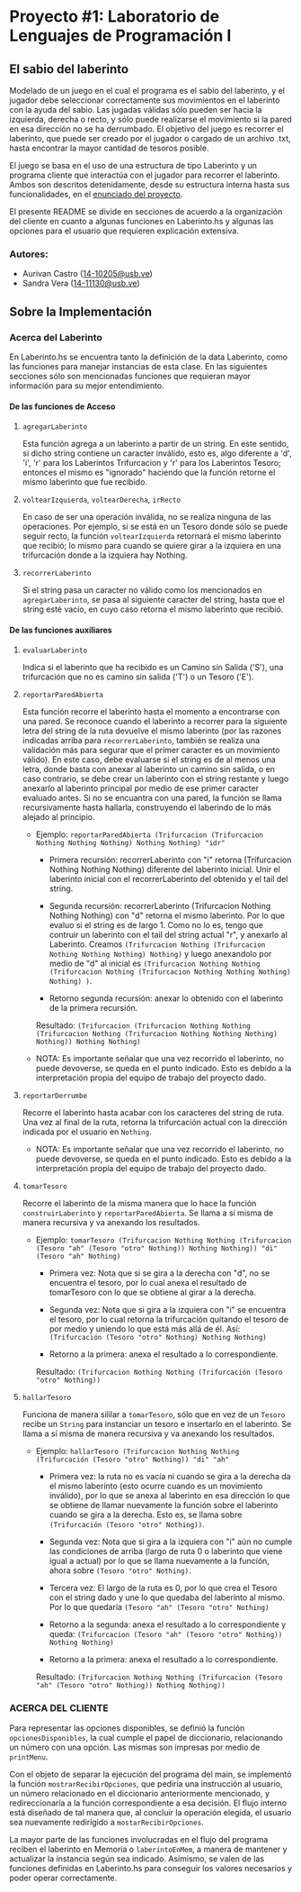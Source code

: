 # Proyecto #1: Laboratorio de Lenguajes de Programación I
## El sabio del laberinto

Modelado de un juego en el cual el programa es el sabio del laberinto, y el jugador debe seleccionar correctamente sus movimientos en el laberinto con la ayuda del sabio. Las jugadas válidas sólo pueden ser hacia la izquierda, derecha o recto, y sólo puede realizarse el movimiento si la pared en esa dirección no se ha derrumbado. El objetivo del juego es  recorrer el laberinto, que puede ser creado por el jugador o cargado de un archivo .txt, hasta encontrar la mayor cantidad de tesoros posible. 

El juego se basa en el uso de una estructura de tipo Laberinto y un programa cliente que interactúa con el jugador para recorrer el laberinto. Ambos son descritos detenidamente, desde su estructura interna hasta sus funcionalidades, en el [enunciado del proyecto](https://github.com/swsandra/Proyecto1-CI3661/blob/master/Proyecto%201%20Septiembre.pdf).

El presente README se divide en secciones de acuerdo a la organización del cliente en cuanto a algunas funciones en Laberinto.hs y algunas las opciones para el usuario que requieren explicación extensiva.

### Autores:

* Aurivan Castro (14-10205@usb.ve)
* Sandra Vera (14-11130@usb.ve)

## Sobre la Implementación

### Acerca del Laberinto

En Laberinto.hs se encuentra tanto la definición de la data Laberinto, como las funciones para manejar instancias de esta clase. En las siguientes secciones sólo son mencionadas funciones que requieran mayor información para su mejor entendimiento.


#### De las funciones de Acceso

1. `agregarLaberinto`

	Esta función agrega a un laberinto a partir de un string. En este sentido, si dicho string contiene un caracter inválido, esto es, algo diferente a 'd', 'i', 'r' para los Laberintos Trifurcacion y 'r' para los Laberintos Tesoro; entonces el mismo es "ignorado" haciendo que la función retorne el mismo laberinto que fue recibido.

2. `voltearIzquierda`, `voltearDerecha`, `irRecto`
	
	En caso de ser una operación inválida, no se realiza ninguna de las operaciones. Por ejemplo, si se está en un Tesoro donde sólo se puede seguir recto, la función `voltearIzquierda` retornará el mismo laberinto que recibió; lo mismo para cuando se quiere girar a la izquiera en una trifurcación donde a la izquiera hay Nothing.

3. `recorrerLaberinto`
	
	Si el string pasa un caracter no válido como los mencionados en `agregarLaberinto`, se pasa al siguiente caracter del string, hasta que el string esté vacío, en cuyo caso retorna el mismo laberinto que recibió.


#### De las funciones auxiliares

1. `evaluarLaberinto`
	
	Indica si el laberinto que ha recibido es un Camino sin Salida ('S'), una trifurcación que no es camino sin salida ('T') o un Tesoro ('E').

2. `reportarParedAbierta`
	
	Esta función recorre el laberinto hasta el momento a encontrarse con una pared. Se reconoce cuando el laberinto a recorrer para la siguiente letra del string de la ruta devuelve el mismo laberinto (por las razones indicadas arriba para `recorrerLaberinto`, también se realiza una validación más para segurar que el primer caracter es un movimiento válido). En este caso, debe evaluarse si el string es de al menos una letra, donde basta con anexar al laberinto un camino sin salida, o en caso contrario, se debe crear un laberinto con el string restante y luego anexarlo al laberinto principal por medio de ese primer caracter evaluado antes. Si no se encuantra con una pared, la función se llama recursivamente hasta hallarla, construyendo el laberindo de lo más alejado al principio.

	* Ejemplo: `reportarParedAbierta (Trifurcacion (Trifurcacion Nothing Nothing Nothing) Nothing Nothing) "idr"`
		
		* Primera recursión: recorrerLaberinto con "i" retorna (Trifurcacion Nothing Nothing Nothing) diferente del laberinto inicial. Unir el laberinto inicial con el recorrerLaberinto del obtenido y el tail del string.
		
		* Segunda recursión: recorrerLaberinto (Trifurcacion Nothing Nothing Nothing) con "d" retorna el mismo laberinto. Por lo que evaluo si el string es de largo 1. Como no lo es, tengo que contruir un laberinto con el tail del string actual "r", y anexarlo al Laberinto. Creamos `(Trifurcacion Nothing (Trifurcacion Nothing Nothing Nothing) Nothing)` y luego anexandolo por medio de "d" al inicial es `(Trifurcacion Nothing Nothing (Trifurcacion Nothing (Trifurcacion Nothing Nothing Nothing) Nothing) )`.
		
		* Retorno segunda recursión: anexar lo obtenido con el laberinto de la primera recursión.
		
		Resultado: `(Trifurcacion (Trifurcacion Nothing Nothing (Trifurcacion Nothing (Trifurcacion Nothing Nothing Nothing) Nothing)) Nothing Nothing)`
	
	* NOTA: Es importante señalar que una vez recorrido el laberinto, no puede devoverse, se queda en el punto indicado. Esto es debido a la interpretación propia del equipo de trabajo del proyecto dado.

3. `reportarDerrumbe`
	
	Recorre el laberinto hasta acabar con los caracteres del string de ruta. Una vez al final de la ruta, retorna la trifurcación actual con la dirección indicada por el usuario en `Nothing`. 
	
	* NOTA: Es importante señalar que una vez recorrido el laberinto, no puede devoverse, se queda en el punto indicado. Esto es debido a la interpretación propia del equipo de trabajo del proyecto dado.

4. `tomarTesoro`
	
	Recorre el laberinto de la misma manera que lo hace la función `construirLaberinto` y `reportarParedAbierta`. Se llama a sí misma de manera recursiva y va anexando los resultados.
	
	* Ejemplo: `tomarTesoro (Trifurcacion Nothing Nothing (Trifurcacion (Tesoro "ah" (Tesoro "otro" Nothing)) Nothing Nothing)) "di" (Tesoro "ah" Nothing)`
		
		* Primera vez: Nota que si se gira a la derecha con "d", no se encuentra el tesoro, por lo cual anexa el resultado de tomarTesoro con lo que se obtiene al girar a la derecha.
		
		* Segunda vez: Nota que si gira a la izquiera con "i" se encuentra el tesoro, por lo cual retorna la trifurcación quitando el tesoro de por medio y uniendo lo que está más allá de él. Así: `(Trifurcación (Tesoro "otro" Nothing) Nothing Nothing)`
		
		* Retorno a la primera: anexa el resultado a lo correspondiente.
		
		Resultado: `(Trifurcacion Nothing Nothing (Trifurcación (Tesoro "otro" Nothing))`

5. `hallarTesoro`
	
	Funciona de manera sililar a `tomarTesoro`, sólo que en vez de un `Tesoro` recibe un `String` para instanciar un tesoro e insertarlo en el laberinto. Se llama a sí misma de manera recursiva y va anexando los resultados.
	
	* Ejemplo: `hallarTesoro (Trifurcacion Nothing Nothing (Trifurcación (Tesoro "otro" Nothing)) "di" "ah"`
		
		* Primera vez: la ruta no es vacía ni cuando se gira a la derecha da el mismo laberinto (esto ocurre cuando es un movimiento inválido), por lo que se anexa al laberinto en esa dirección lo que se obtiene de llamar nuevamente la función sobre el laberinto cuando se gira a la derecha. Esto es, se llama sobre `(Trifurcación (Tesoro "otro" Nothing))`.
		
		* Segunda vez: Nota que si gira a la izquiera con "i" aún no cumple las condiciones de arriba (largo de ruta 0 o laberinto que viene igual a actual) por lo que se llama nuevamente a la función, ahora sobre `(Tesoro "otro" Nothing)`.
		
		* Tercera vez: El largo de la ruta es 0, por lo que crea el Tesoro con el string dado y une lo que quedaba del laberinto al mismo. Por lo que quedaría `(Tesoro "ah" (Tesoro "otro" Nothing)`
		
		* Retorno a la segunda: anexa el resultado a lo correspondiente y queda: `(Trifurcacion (Tesoro "ah" (Tesoro "otro" Nothing)) Nothing Nothing)`
		
		* Retorno a la primera: anexa el resultado a lo correspondiente.
		
		Resultado: `(Trifurcacion Nothing Nothing (Trifurcacion (Tesoro "ah" (Tesoro "otro" Nothing)) Nothing Nothing))`



### ACERCA DEL CLIENTE

Para representar las opciones disponibles, se definió la función `opcionesDisponibles`, la cual cumple el papel de diccionario, relacionando un número con una opción. Las mismas son impresas por medio de `printMenu`.

Con el objeto de separar la ejecución del programa del main, se implementó la función `mostrarRecibirOpciones`, que pediría una instrucción al usuario, un número relacionado en el diccionario anteriormente mencionado, y redireccionaría a la función correspondiente a esa decisión. El flujo interno está diseñado de tal manera que, al concluir la operación elegida, el usuario sea nuevamente redirigido a `mostarRecibirOpciones`.

La mayor parte de las funciones involucradas en el flujo del programa reciben el laberinto en Memoria o `laberintoEnMem`, a manera de mantener y actualizar la instancia según sea indicado. Asimismo, se valen de las funciones definidas en Laberinto.hs para conseguir los valores necesarios y poder operar correctamente.
